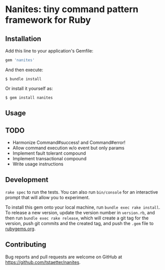 # Nanites: tiny command pattern framework for Ruby

## Installation

Add this line to your application's Gemfile:

```ruby
gem 'nanites'
```

And then execute:

    $ bundle install

Or install it yourself as:

    $ gem install nanites

## Usage

## TODO

- Harmonize Command#success! and Command#error!
- Allow command execution w/o event but only params
- Implement fault tolerant compound
- Implement transactional compound
- Write usage instructions


## Development

`rake spec` to run the tests. You can also run `bin/console` for an interactive prompt that will allow you to experiment.

To install this gem onto your local machine, run `bundle exec rake install`. To release a new version, update the version number in `version.rb`, and then run `bundle exec rake release`, which will create a git tag for the version, push git commits and the created tag, and push the `.gem` file to [rubygems.org](https://rubygems.org).

## Contributing

Bug reports and pull requests are welcome on GitHub at https://github.com/tstaetter/nanites.
